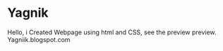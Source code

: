 # Yagnik
Hello,  i Created Webpage using html and CSS, see the preview preview. Yagniik.blogspot.com

